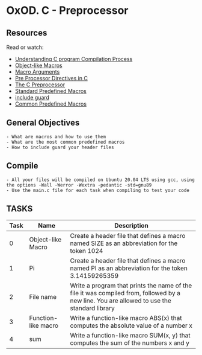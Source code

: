 # OxOD. C - Preprocessor

## Resources

Read or watch:
- [Understanding C program Compilation Process](https://intranet.alxswe.com/rltoken/X0ithSsqlz_D0c8V8uA1HQ)
- [Object-like Macros](https://intranet.alxswe.com/rltoken/kaqIw352MSJ8xoi1xU09ZA)
- [Macro Arguments](https://intranet.alxswe.com/rltoken/wcQZzunlgjepxExZFc2ORQ)
- [Pre Processor Directives in C](https://intranet.alxswe.com/rltoken/S4zfCHzg82fUAxdt8_SaZQ)
- [The C Preprocessor](https://intranet.alxswe.com/rltoken/G33GiOIZofiIN4Tx9_acbQ)
- [Standard Predefined Macros](https://intranet.alxswe.com/rltoken/0OYhpL2cJfsIMBWhTuZsAA)
- [include guard](https://intranet.alxswe.com/rltoken/oF2vgIZNePdU965jCEZLHA)
- [Common Predefined Macros](https://intranet.alxswe.com/rltoken/ROl5xAMKX-JpenEqmf7FnQ)

## General Objectives
	- What are macros and how to use them
	- What are the most common predefined macros
	- How to include guard your header files

## Compile
	- All your files will be compiled on Ubuntu 20.04 LTS using gcc, using the options -Wall -Werror -Wextra -pedantic -std=gnu89
	- Use the main.c file for each task when compiling to test your code

## TASKS
| Task | Name | Description |
| --- | --- | --- |
| 0 | Object-like Macro | Create a header file that defines a macro named SIZE as an abbreviation for the token 1024 |
| 1 | Pi | Create a header file that defines a macro named PI as an abbreviation for the token 3.14159265359 |
| 2 | File name | Write a program that prints the name of the file it was compiled from, followed by a new line. You are allowed to use the standard library |
| 3 | Function-like macro | Write a function-like macro ABS(x) that computes the absolute value of a number x |
| 4 | sum | Write a function-like macro SUM(x, y) that computes the sum of the numbers x and y |